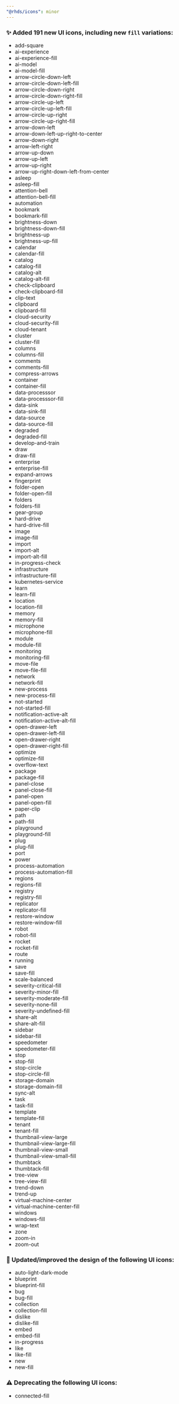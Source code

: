```yaml
---
"@rhds/icons": minor
---
```


### ✨ Added 191 new UI icons, including new `fill` variations:

- add-square
- ai-experience
- ai-experience-fill
- ai-model
- ai-model-fill
- arrow-circle-down-left
- arrow-circle-down-left-fill
- arrow-circle-down-right
- arrow-circle-down-right-fill
- arrow-circle-up-left
- arrow-circle-up-left-fill
- arrow-circle-up-right
- arrow-circle-up-right-fill
- arrow-down-left
- arrow-down-left-up-right-to-center
- arrow-down-right
- arrow-left-right
- arrow-up-down
- arrow-up-left
- arrow-up-right
- arrow-up-right-down-left-from-center
- asleep
- asleep-fill
- attention-bell
- attention-bell-fill
- automation
- bookmark
- bookmark-fill
- brightness-down
- brightness-down-fill
- brightness-up
- brightness-up-fill
- calendar
- calendar-fill
- catalog
- catalog-fill
- catalog-alt
- catalog-alt-fill
- check-clipboard
- check-clipboard-fill
- clip-text
- clipboard
- clipboard-fill
- cloud-security
- cloud-security-fill
- cloud-tenant
- cluster
- cluster-fill
- columns
- columns-fill
- comments
- comments-fill
- compress-arrows
- container
- container-fill
- data-processsor
- data-processsor-fill
- data-sink
- data-sink-fill
- data-source
- data-source-fill
- degraded
- degraded-fill
- develop-and-train
- draw
- draw-fill
- enterprise
- enterprise-fill
- expand-arrows
- fingerprint
- folder-open
- folder-open-fill
- folders
- folders-fill
- gear-group
- hard-drive
- hard-drive-fill
- image
- image-fill
- import
- import-alt
- import-alt-fill
- in-progress-check
- infrastructure
- infrastructure-fill
- kubernetes-service
- learn
- learn-fill
- location
- location-fill
- memory
- memory-fill
- microphone
- microphone-fill
- module
- module-fill
- monitoring
- monitoring-fill
- move-file
- move-file-fill
- network
- network-fill
- new-process
- new-process-fill
- not-started
- not-started-fill
- notification-active-alt
- notification-active-alt-fill
- open-drawer-left
- open-drawer-left-fill
- open-drawer-right
- open-drawer-right-fill
- optimize
- optimize-fill
- overflow-text
- package
- package-fill
- panel-close
- panel-close-fill
- panel-open
- panel-open-fill
- paper-clip
- path
- path-fill
- playground
- playground-fill
- plug
- plug-fill
- port
- power
- process-automation
- process-automation-fill
- regions
- regions-fill
- registry
- registry-fill
- replicator
- replicator-fill
- restore-window
- restore-window-fill
- robot
- robot-fill
- rocket
- rocket-fill
- route
- running
- save
- save-fill
- scale-balanced
- severity-critical-fill
- severity-minor-fill
- severity-moderate-fill
- severity-none-fill
- severity-undefined-fill
- share-alt
- share-alt-fill
- sidebar
- sidebar-fill
- speedometer
- speedometer-fill
- stop
- stop-fill
- stop-circle
- stop-circle-fill
- storage-domain
- storage-domain-fill
- sync-alt
- task
- task-fill
- template
- template-fill
- tenant
- tenant-fill
- thumbnail-view-large
- thumbnail-view-large-fill
- thumbnail-view-small
- thumbnail-view-small-fill
- thumbtack
- thumbtack-fill
- tree-view
- tree-view-fill
- trend-down
- trend-up
- virtual-machine-center
- virtual-machine-center-fill
- windows
- windows-fill
- wrap-text
- zone
- zoom-in
- zoom-out

### 🎨 Updated/improved the design of the following UI icons:

- auto-light-dark-mode
- blueprint
- blueprint-fill
- bug
- bug-fill
- collection
- collection-fill
- dislike
- dislike-fill
- embed
- embed-fill
- in-progress
- like
- like-fill
- new
- new-fill

### ⚠️ Deprecating the following UI icons:

- connected-fill